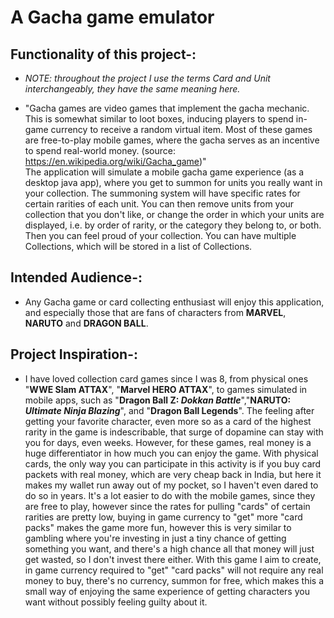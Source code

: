 # A Gacha game emulator

## Functionality of this project-: 

- *NOTE: throughout the project I use the terms Card and Unit interchangeably, they have the same meaning here.*

- "Gacha games are video games that implement the gacha mechanic. This is somewhat similar to loot boxes, inducing 
players to spend in-game currency to receive a random virtual item. Most of these games are free-to-play mobile games, 
where the gacha serves as an incentive to spend real-world money. (source: https://en.wikipedia.org/wiki/Gacha_game)"  
The application will simulate a mobile gacha game experience (as a desktop java app), where you get to summon for units 
you really want in your collection. The summoning system will have specific rates for certain rarities of each unit. 
You can then remove units from your collection that you don't like, or change the order in which your units are 
displayed, i.e. by order of rarity, or the category they belong to, or both. Then you can feel proud of your 
collection. You can have multiple Collections, which will be stored in a list of Collections. 

## Intended Audience-:

- Any Gacha game or card collecting enthusiast will enjoy this application, and especially those that are fans of characters
from **MARVEL**, **NARUTO** and **DRAGON BALL**.

## Project Inspiration-:

- I have loved collection card games since I was 8, from physical ones "**WWE Slam ATTAX**", "**Marvel HERO ATTAX**", to 
games simulated in mobile apps, such as "**Dragon Ball Z: *Dokkan Battle***","**NARUTO: *Ultimate Ninja Blazing***", and
"**Dragon Ball Legends**". The feeling after getting your favorite character, even more so as a card of the highest 
rarity in the game is indescribable, that surge of dopamine can stay with you for days, even weeks. However, for these
games, real money is a huge differentiator in how much you can enjoy the game. With physical cards, the only way you can 
participate in this activity is if you buy card packets with real money, which are very cheap back in India, but here 
it makes my wallet run away out of my pocket, so I haven't even dared to do so in years. It's a lot easier to do with 
the mobile games, since they are free to play, however since the rates for pulling "cards" of certain rarities are
pretty low, buying in game currency to "get" more "card packs" makes the game more fun, however this is very similar to
gambling where you're investing in just a tiny chance of getting something you want, and there's a high chance all that
money will just get wasted, so I don't invest there either. With this game I aim to create, in game currency required to
"get" "card packs" will not require any real money to buy, there's no currency, summon for free, which makes this a small
way of enjoying the same experience of getting characters you want without possibly feeling guilty about it. 
